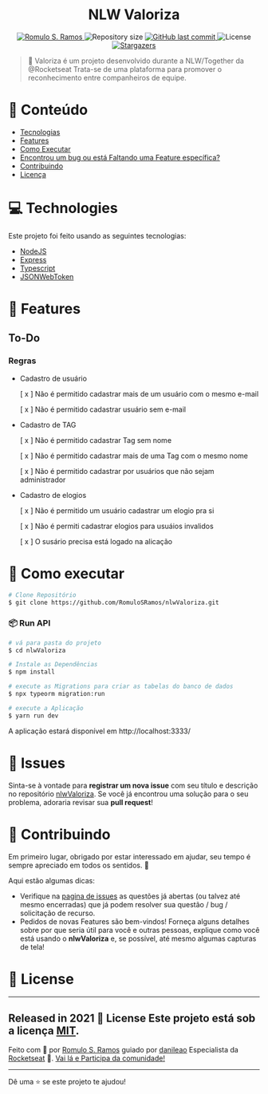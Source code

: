 <h1 align="center">NLW Valoriza</h1>

<p align="center">	
   <a href="https://www.linkedin.com/in/romulo-s-ramos/">
      <img alt="Romulo S. Ramos" src="https://img.shields.io/badge/Romulo S. Ramos-8257E5?style=flat&logo=Linkedin&logoColor=white" />
   </a>
  <img alt="Repository size" src="https://img.shields.io/github/repo-size/RomuloSRamos/nlwValoriza?color=774DD6">
  <a href="https://github.com/RomuloSRamos/nlwValoriza/commits/master">
    <img alt="GitHub last commit" src="https://img.shields.io/github/last-commit/RomuloSRamos/nlwValoriza?color=774DD6">
  </a> 
  <img alt="License" src="https://img.shields.io/badge/license-MIT-8257E5">
  <a href="https://github.com/RomuloSRamos/nlwValoriza/stargazers">
    <img alt="Stargazers" src="https://img.shields.io/github/stars/RomuloSRamos/nlwValoriza?color=8257E5&logo=github">
  </a>
</p>

> :rocket: Valoriza é um projeto desenvolvido durante a 
NLW/Together da @Rocketseat Trata-se de uma plataforma para promover o reconhecimento entre companheiros de equipe.

# :pushpin: Conteúdo

* [Tecnologias](#computer-technologies)
* [Features](#rocket-features)
* [Como Executar](#construction_worker-how-to-run)
* [Encontrou um bug ou está Faltando uma Feature específica?](#bug-issues)
* [Contribuindo](#tada-contributing)
* [Licença](#closed_book-license)


# :computer: Technologies
Este projeto foi feito usando as seguintes tecnologias:

* [NodeJS](https://nodejs.org/en/)      
* [Express](https://expressjs.com/)   
* [Typescript](https://www.typescriptlang.org/)
* [JSONWebToken](https://github.com/auth0/node-jsonwebtoken#readme)   

# :rocket: Features
## To-Do
### Regras
- Cadastro de usuário

    [ x ] Não é permitido cadastrar mais de um usuário com o mesmo e-mail
    
    [ x ] Não é permitido cadastrar usuário sem e-mail

- Cadastro de TAG
    
    [ x ] Não é permitido cadastrar Tag sem nome

    [ x ] Não é permitido cadastrar mais de uma Tag com o mesmo nome
    
    [ x ] Não é permitido cadastrar por usuários que não sejam administrador

- Cadastro de elogios

    [ x ] Não é permitido um usuário cadastrar um elogio pra si

    [ x ] Não é permiti cadastrar elogios para usuáios invalidos
    
    [ x ] O susário precisa está logado na alicação


# :construction_worker: Como executar
```bash
# Clone Repositório
$ git clone https://github.com/RomuloSRamos/nlwValoriza.git
```
### 📦 Run API

```bash
# vá para pasta do projeto
$ cd nlwValoriza

# Instale as Dependências
$ npm install

# execute as Migrations para criar as tabelas do banco de dados
$ npx typeorm migration:run

# execute a Aplicação
$ yarn run dev
```
A aplicação estará disponível em http://localhost:3333/


# :bug: Issues
Sinta-se à vontade para **registrar um nova issue** com seu título e descrição no repositório [nlwValoriza](https://github.com/RomuloSRamos/nlwValoriza/issues). Se você já encontrou uma solução para o seu problema, adoraria revisar sua **pull request**!

# :tada: Contribuindo
Em primeiro lugar, obrigado por estar interessado em ajudar, seu tempo é sempre apreciado em todos os sentidos. :100:

Aqui estão algumas dicas:

* Verifique na [pagina de issues](https://github.com/RomuloSRamos/nlwValoriza/issues) as questões já abertas (ou talvez até mesmo encerradas) que já podem resolver sua questão / bug / solicitação de recurso.
* Pedidos de novas Features são bem-vindos! Forneça alguns detalhes sobre por que seria útil para você e outras pessoas, explique como você está usando o **nlwValoriza** e, se possível, até mesmo algumas capturas de tela!

# :closed_book: License
---
Released in 2021 :closed_book: License
Este projeto está sob a licença [MIT](./LICENSE).
---
Feito com 💜 por [Romulo S. Ramos](https://github.com/RomuloSRamos) guiado por [danileao](https://github.com/danileao) Especialista da [Rocketseat](https://github.com/rocketseat-education) 🚀.
[Vai lá e Participa da comunidade!](https://discord.gg/gKUVrzrPrU)

---


Dê uma ⭐️ se este projeto te ajudou!
    
